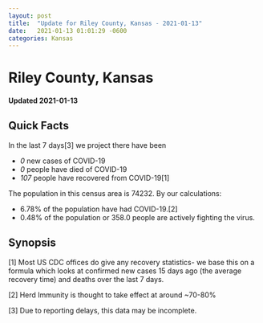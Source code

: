 ```yaml
---
layout: post
title:  "Update for Riley County, Kansas - 2021-01-13"
date:   2021-01-13 01:01:29 -0600
categories: Kansas
---
```


# Riley County, Kansas
#### Updated 2021-01-13

## Quick Facts

In the last 7 days[3] we project there have been
- *0* new cases of COVID-19
- *0* people have died of COVID-19
- *107* people have recovered from COVID-19[1]

The population in this census area is 74232. By our calculations:
- 6.78% of the population have had COVID-19.[2]
- 0.48% of the population or 358.0 people are actively fighting the virus.

## Synopsis




[1] Most US CDC offices do give any recovery statistics- we base this on a formula which looks at confirmed new cases
15 days ago (the average recovery time) and deaths over the last 7 days.

[2] Herd Immunity is thought to take effect at around ~70-80%

[3] Due to reporting delays, this data may be incomplete.
 
    